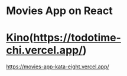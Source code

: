 # Movies App on React
# [Kino](https://movies-app-kata-eight.vercel.app/)(https://todotime-chi.vercel.app/)
https://movies-app-kata-eight.vercel.app/





